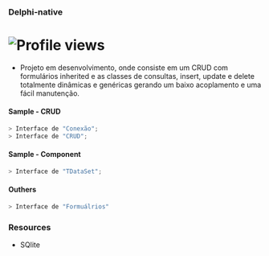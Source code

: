 ### Delphi-native 

# ![Profile views](https://gpvc.arturio.dev/Kyuorhan)

* Projeto em desenvolvimento, onde consiste em um CRUD com formulários inherited e as classes de consultas, insert, update e delete totalmente dinâmicas e genéricas gerando um baixo acoplamento e uma fácil manutenção.


#### Sample - CRUD

```javascript
> Interface de "Conexão";
> Interface de "CRUD";
```

#### Sample - Component

```javascript
> Interface de "TDataSet";
```

<!-- * Interface do TSplitView; -->
<!-- * Interface do DBGrid; -->

#### Outhers

```javascript
> Interface de "Formuálrios"
```

### Resources

* SQlite


